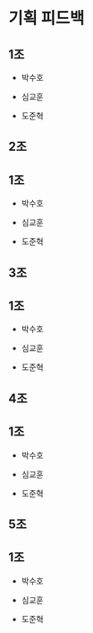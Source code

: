 # 기획 피드백

## 1조

- 박수호

- 심교훈

- 도준혁

## 2조

## 1조

- 박수호

- 심교훈

- 도준혁

## 3조

## 1조

- 박수호

- 심교훈

- 도준혁

## 4조

## 1조

- 박수호

- 심교훈

- 도준혁

## 5조

## 1조

- 박수호

- 심교훈

- 도준혁
